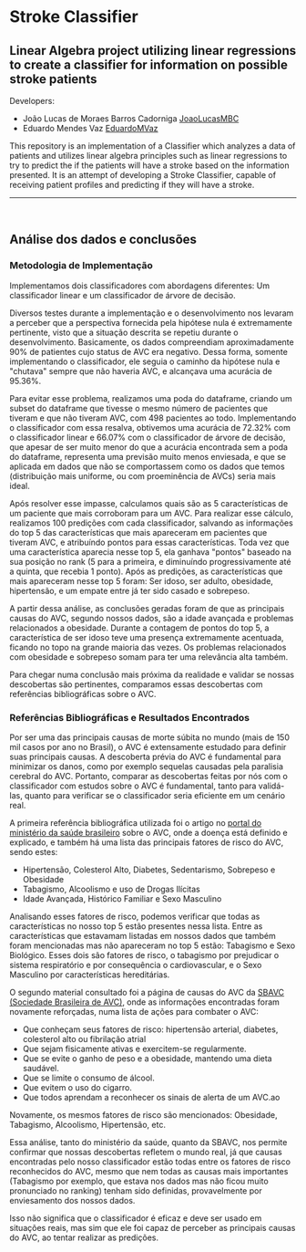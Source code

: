 # Stroke Classifier
## Linear Algebra project utilizing linear regressions to create a classifier for information on possible stroke patients

Developers:

* João Lucas de Moraes Barros Cadorniga [JoaoLucasMBC](https://github.com/JoaoLucasMBC)  
* Eduardo Mendes Vaz [EduardoMVaz](https://github.com/EduardoMVAz)

This repository is an implementation of a Classifier which analyzes a data of patients and utilizes linear algebra principles such as linear regressions to try to predict the if the patients will have a stroke based on the information presented. It is an attempt of developing a Stroke Classifier, capable of receiving patient profiles and predicting if they will have a stroke.

---
<br/>

## Análise dos dados e conclusões
### Metodologia de Implementação
Implementamos dois classificadores com abordagens diferentes: Um classificador linear e um classificador de árvore de decisão.

Diversos testes durante a implementação e o desenvolvimento nos levaram a perceber que a perspectiva fornecida pela hipótese nula é extremamente pertinente, visto que a situação descrita se repetiu durante o desenvolvimento. Basicamente, os dados compreendiam aproximadamente 90% de patientes cujo status de AVC era negativo. Dessa forma, somente implementando o classificador, ele seguia o caminho da hipótese nula e "chutava" sempre que não haveria AVC, e alcançava uma acurácia de 95.36%.

Para evitar esse problema, realizamos uma poda do dataframe, criando um subset do dataframe que tivesse o mesmo número de pacientes que tiveram e que não tiveram AVC, com 498 pacientes ao todo. Implementando o classificador com essa resalva, obtivemos uma acurácia de 72.32% com o classificador linear e 66.07% com o classificador de árvore de decisão, que apesar de ser muito menor do que a acurácia encontrada sem a poda do dataframe, representa uma previsão muito menos enviesada, e que se aplicada em dados que não se comportassem como os dados que temos (distribuição mais uniforme, ou com proeminência de AVCs) seria mais ideal.

Após resolver esse impasse, calculamos quais são as 5 características de um paciente que mais corroboram para um AVC. Para realizar esse cálculo, realizamos 100 predições com cada classificador, salvando as informações do top 5 das características que mais apareceram em pacientes que tiveram AVC, e atribuíndo pontos para essas características. Toda vez que uma característica aparecia nesse top 5, ela ganhava "pontos" baseado na sua posição no rank (5 para a primeira, e diminuíndo progressivamente até a quinta, que recebia 1 ponto). Após as predições, as características que mais apareceram nesse top 5 foram: Ser idoso, ser adulto, obesidade, hipertensão, e um empate entre já ter sido casado e sobrepeso.

A partir dessa análise, as conclusões geradas foram de que as principais causas do AVC, segundo nossos dados, são a idade avançada e problemas relacionados a obesidade. Durante a contagem de pontos do top 5, a característica de ser idoso teve uma presença extremamente acentuada, ficando no topo na grande maioria das vezes. Os problemas relacionados com obesidade e sobrepeso somam para ter uma relevância alta também. 

Para chegar numa conclusão mais próxima da realidade e validar se nossas descobertas são pertinentes, comparamos essas descobertas com referências bibliográficas sobre o AVC.

### Referências Bibliográficas e Resultados Encontrados

Por ser uma das principais causas de morte súbita no mundo (mais de 150 mil casos por ano no Brasil), o AVC é extensamente estudado para definir suas principais causas. A descoberta prévia do AVC é fundamental para minimizar os danos, como por exemplo sequelas causadas pela paralisia cerebral do AVC. Portanto, comparar as descobertas feitas por nós com o classificador com estudos sobre o AVC é fundamental, tanto para validá-las, quanto para verificar se o classificador seria eficiente em um cenário real.

A primeira referência bibliográfica utilizada foi o artigo no [portal do ministério da saúde brasileiro](https://www.gov.br/saude/pt-br/assuntos/saude-de-a-a-z/a/avc) sobre o AVC, onde a doença está definido e explicado, e também há uma lista das principais fatores de risco do AVC, sendo estes:

* Hipertensão, Colesterol Alto, Diabetes, Sedentarismo, Sobrepeso e Obesidade
* Tabagismo, Alcoolismo e uso de Drogas Ilícitas
* Idade Avançada, Histórico Familiar e Sexo Masculino

Analisando esses fatores de risco, podemos verificar que todas as características no nosso top 5 estão presentes nessa lista. Entre as características que estavamam listadas em nossos dados que também foram mencionadas mas não apareceram no top 5 estão: Tabagismo e Sexo Biológico. Esses dois são fatores de risco, o tabagismo por prejudicar o sistema respiratório e por consequência o cardiovascular, e o Sexo Masculino por características hereditárias.

O segundo material consultado foi a página de causas do AVC da [SBAVC (Sociedade Brasileira de AVC)](https://avc.org.br/pacientes/o-que-causa-um-avc/), onde as informações encontradas foram novamente reforçadas, numa lista de ações para combater o AVC:

* Que conheçam seus fatores de risco: hipertensão arterial, diabetes, colesterol alto ou fibrilação atrial
* Que sejam fisicamente ativas e exercitem-se regularmente.
* Que se evite o ganho de peso e a obesidade, mantendo uma dieta saudável.
* Que se limite o consumo de álcool.
* Que evitem o uso do cigarro.
* Que todos aprendam a reconhecer os sinais de alerta de um AVC.ao 

Novamente, os mesmos fatores de risco são mencionados: Obesidade, Tabagismo, Alcoolismo, Hipertensão, etc. 

Essa análise, tanto do ministério da saúde, quanto da SBAVC, nos permite confirmar que nossas descobertas refletem o mundo real, já que causas encontradas pelo nosso classificador estão todas entre os fatores de risco reconhecidos do AVC, mesmo que nem todas as causas mais importantes (Tabagismo por exemplo, que estava nos dados mas não ficou muito pronunciado no ranking) tenham sido definidas, provavelmente por enviesamento dos nossos dados.

Isso não significa que o classificador é eficaz e deve ser usado em situações reais, mas sim que ele foi capaz de perceber as principais causas do AVC, ao tentar realizar as predições.
